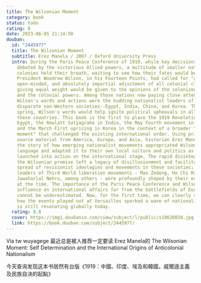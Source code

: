 ```yaml
---
title: The Wilsonian Moment
category: book
status: todo
rating: 0
date: 2023-06-05 21:14:50
douban:
  id: "2445977"
  title: The Wilsonian Moment
  subtitle: Erez Manela / 2007 / Oxford University Press
  intro: During the Paris Peace Conference of 1919, while key decisions were
    debated by the victorious Allied powers, a multitude of smaller nations and
    colonies held their breath, waiting to see how their fates would be decided.
    President Woodrow Wilson, in his Fourteen Points, had called for "a free,
    open-minded, and absolutely impartial adjustment of all colonial claims,"
    giving equal weight would be given to the opinions of the colonized peoples
    and the colonial powers. Among those nations now paying close attention to
    Wilson's words and actions were the budding nationalist leaders of four
    disparate non-Western societies--Egypt, India, China, and Korea. That
    spring, Wilson's words would help ignite political upheavals in all four of
    these countries. This book is the first to place the 1919 Revolution in
    Egypt, the Rowlatt Satyagraha in India, the May Fourth movement in China,
    and the March First uprising in Korea in the context of a broader "Wilsonian
    moment" that challenged the existing international order. Using primary
    source material from America, Europe, and Asia, historian Erez Manela tells
    the story of how emerging nationalist movements appropriated Wilsonian
    language and adapted it to their own local culture and politics as they
    launched into action on the international stage. The rapid disintegration of
    the Wilsonian promise left a legacy of disillusionment and facilitated the
    spread of revisionist ideologies and movements in these societies; future
    leaders of Third World liberation movements - Mao Zedong, Ho Chi Minh, and
    Jawaharlal Nehru, among others - were profoundly shaped by their experiences
    at the time. The importance of the Paris Peace Conference and Wilson's
    influence on international affairs far from the battlefields of Europe
    cannot be underestimated. Now, for the first time, we can clearly see just
    how the events played out at Versailles sparked a wave of nationalism that
    is still resonating globally today.
  rating: 8.8
  cover: https://img1.doubanio.com/view/subject/l/public/s18628028.jpg
  link: https://book.douban.com/subject/2445977/
---
```


Via tw wuyagege 最近总是被人推荐一定要读 Erez Manela的 The Wilsonian Moment: Self Determination and the International Origins of Anticolonial Nationalism

今天查询发现这本书居然有台版《1919：中國、印度、埃及和韓國，威爾遜主義及民族自決的起點》

